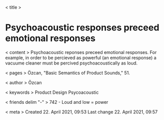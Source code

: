 < title >
# Psychoacoustic responses preceed emotional responses

< content >
Psychoacoustic reponses preceed emotional responses. For example, in order to be percieved as powerful (an emotional response) a vacuume cleaner must be percived psychoacoustically as loud.

< pages >
Özcan, "Basic Semantics of Product Sounds," 51.

< author >
Özcan

< keywords > 
Product Design
Psycoacoustic

< friends delim "-" > 
742 - Loud and low = power

< meta >
Created 22. April 2021, 09:53
Last change 22. April 2021, 09:57
